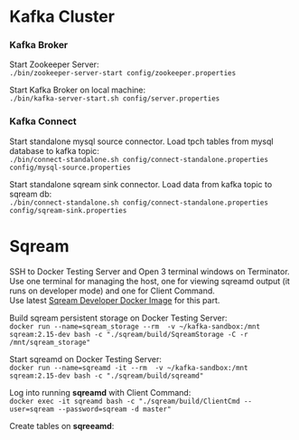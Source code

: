# Kafka Cluster
### Kafka Broker
Start Zookeeper Server:<br />
`./bin/zookeeper-server-start config/zookeeper.properties`

Start Kafka Broker on local machine:<br />
`./bin/kafka-server-start.sh config/server.properties`

### Kafka Connect
Start standalone mysql source connector. Load tpch tables from mysql database to kafka topic:<br />
`./bin/connect-standalone.sh config/connect-standalone.properties config/mysql-source.properties`

Start standalone sqream sink connector. Load data from kafka topic to sqream db:<br />
`./bin/connect-standalone.sh config/connect-standalone.properties config/sqream-sink.properties`


# Sqream 
SSH to Docker Testing Server and Open 3 terminal windows on Terminator.<br />
Use one terminal for managing the host, one for viewing sqreamd output (it runs on developer mode) and one for Client Command.<br />
Use latest [Sqream Developer Docker Image](http://gitlab.sq.l/DevOps/sqream-developer) for this part.<br />

Build sqream persistent storage on Docker Testing Server:<br />
`docker run --name=sqream_storage --rm  -v ~/kafka-sandbox:/mnt sqream:2.15-dev bash -c "./sqream/build/SqreamStorage -C -r /mnt/sqream_storage"`

Start sqreamd on Docker Testing Server:<br />
`docker run --name=sqreamd -it --rm  -v ~/kafka-sandbox:/mnt sqream:2.15-dev bash -c "./sqream/build/sqreamd"`

Log into running **sqreamd** with Client Command:<br />
`docker exec -it sqreamd bash -c "./sqream/build/ClientCmd --user=sqream --password=sqream -d master"`

Create tables on **sqreeamd**:<br />



